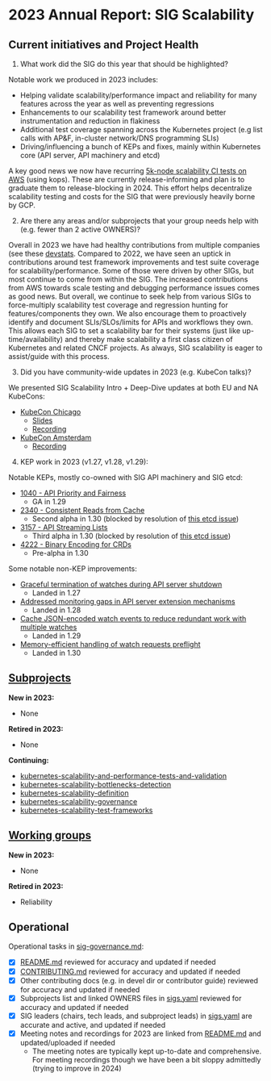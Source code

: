 # 2023 Annual Report: SIG Scalability

## Current initiatives and Project Health

1. What work did the SIG do this year that should be highlighted?

Notable work we produced in 2023 includes:
- Helping validate scalability/performance impact and reliability for many features across the year as well as preventing regressions
- Enhancements to our scalability test framework around better instrumentation and reduction in flakiness
- Additional test coverage spanning across the Kubernetes project (e.g list calls with AP&F, in-cluster network/DNS programming SLIs)
- Driving/influencing a bunch of KEPs and fixes, mainly within Kubernetes core (API server, API machinery and etcd) 

A key good news we now have recurring [5k-node scalability CI tests on AWS](https://github.com/kubernetes/test-infra/issues/29139) (using kops). These are currently release-informing and plan is to graduate them to release-blocking in 2024. This effort helps decentralize scalability testing and costs for the SIG that were previously heavily borne by GCP.

2. Are there any areas and/or subprojects that your group needs help with (e.g. fewer than 2 active OWNERS)?

Overall in 2023 we have had healthy contributions from multiple companies (see these [devstats](https://k8s.devstats.cncf.io/d/8/company-statistics-by-repository-group?orgId=1&var-period=d7&var-metric=contributions&var-repogroup_name=SIG%20Scalability&var-repo_name=kubernetes%2Fkubernetes&var-companies=All&from=1672560000000&to=1704095999000). Compared to 2022, we have seen an  uptick in contributions around test framework improvements and test suite coverage for scalability/performance. Some of those were driven by other SIGs, but most continue to come from within the SIG. The increased contributions from AWS towards scale testing and debugging performance issues comes as good news. But overall, we continue to seek help from various SIGs to force-multiply scalability test coverage and regression hunting for features/components they own. We also encourage them to proactively identify and document SLIs/SLOs/limits for APIs and workflows they own. This allows each SIG to set a scalability bar for their systems (just like up-time/availability) and thereby make scalability a first class citizen of Kubernetes and related CNCF projects. As always, SIG scalability is eager to assist/guide with this process.

3. Did you have community-wide updates in 2023 (e.g. KubeCon talks)?

We presented SIG Scalability Intro + Deep-Dive updates at both EU and NA KubeCons:
- [KubeCon Chicago](https://kccncna2023.sched.com/event/1R2pT/intro-deep-dive-kubernetes-sig-scalability-wojciech-tyczynski-google-marcel-zieba-isovalent)
  - [Slides](https://static.sched.com/hosted_files/kccncna2023/85/SIG%20Scalability%20-%20Kubecon%20NA%202023.pdf)
  - [Recording](https://youtu.be/nrAskCyG_Xk)
- [KubeCon Amsterdam](https://kccnceu2023.sched.com/event/1HyTL/intro-deep-dive-kubernetes-sig-scalability-wojciech-tyczynski-google)
  - [Recording](https://youtu.be/bxY5Q5Eoj0s)

4. KEP work in 2023 (v1.27, v1.28, v1.29):

Notable KEPs, mostly co-owned with SIG API machinery and SIG etcd:
- [1040 - API Priority and Fairness](https://github.com/kubernetes/enhancements/tree/master/keps/sig-api-machinery/1040-priority-and-fairness)
  - GA in 1.29
- [2340 - Consistent Reads from Cache](https://github.com/kubernetes/enhancements/tree/master/keps/sig-api-machinery/2340-Consistent-reads-from-cache)
  - Second alpha in 1.30 (blocked by resolution of [this etcd issue](https://github.com/kubernetes/kubernetes/issues/123072))
- [3157 - API Streaming Lists](https://github.com/kubernetes/enhancements/tree/master/keps/sig-api-machinery/3157-watch-list)
  - Third alpha in 1.30 (blocked by resolution of [this etcd issue](https://github.com/kubernetes/kubernetes/issues/123072))
- [4222 - Binary Encoding for CRDs](https://github.com/kubernetes/enhancements/tree/master/keps/sig-api-machinery/4222-cbor-serializer)
  - Pre-alpha in 1.30

Some notable non-KEP improvements:
- [Graceful termination of watches during API server shutdown](https://github.com/kubernetes/kubernetes/pull/114925)
  - Landed in 1.27
- [Addressed monitoring gaps in API server extension mechanisms](https://github.com/kubernetes/kubernetes/issues/117167)
  - Landed in 1.28
- [Cache JSON-encoded watch events to reduce redundant work with multiple watches](https://github.com/kubernetes/kubernetes/pull/120300)
  - Landed in 1.29
- [Memory-efficient handling of watch requests preflight](https://github.com/kubernetes/kubernetes/pull/120902)
  - Landed in 1.30

## [Subprojects](https://git.k8s.io/community/sig-scalability#subprojects)

**New in 2023:**
- None

**Retired in 2023:**
- None

**Continuing:**
- [kubernetes-scalability-and-performance-tests-and-validation](https://git.k8s.io/community/sig-scalability#kubernetes-scalability-and-performance-tests-and-validation)
- [kubernetes-scalability-bottlenecks-detection](https://git.k8s.io/community/sig-scalability#kubernetes-scalability-bottlenecks-detection)
- [kubernetes-scalability-definition](https://git.k8s.io/community/sig-scalability#kubernetes-scalability-definition)
- [kubernetes-scalability-governance](https://git.k8s.io/community/sig-scalability#kubernetes-scalability-governance)
- [kubernetes-scalability-test-frameworks](https://git.k8s.io/community/sig-scalability#kubernetes-scalability-test-frameworks)

## [Working groups](https://git.k8s.io/community/sig-scalability#working-groups)

**New in 2023:**
- None

**Retired in 2023:**
- Reliability

## Operational

Operational tasks in [sig-governance.md]:
- [x] [README.md] reviewed for accuracy and updated if needed
- [x] [CONTRIBUTING.md] reviewed for accuracy and updated if needed
- [x] Other contributing docs (e.g. in devel dir or contributor guide) reviewed for accuracy and updated if needed
- [x] Subprojects list and linked OWNERS files in [sigs.yaml] reviewed for accuracy and updated if needed
- [x] SIG leaders (chairs, tech leads, and subproject leads) in [sigs.yaml] are accurate and active, and updated if needed
- [x] Meeting notes and recordings for 2023 are linked from [README.md] and updated/uploaded if needed
  - The meeting notes are typically kept up-to-date and comprehensive. For meeting recordings though we have been a bit sloppy admittedly (trying to improve in 2024)

[CONTRIBUTING.md]: https://git.k8s.io/community/sig-scalability/CONTRIBUTING.md
[sig-governance.md]: https://git.k8s.io/community/committee-steering/governance/sig-governance.md
[README.md]: https://git.k8s.io/community/sig-scalability/README.md
[sigs.yaml]: https://git.k8s.io/community/sigs.yaml
[devel]: https://git.k8s.io/community/contributors/devel/README.md
